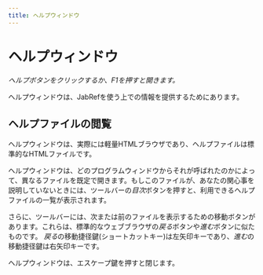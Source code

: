 ```yaml
---
title: ヘルプウィンドウ
---
```


# ヘルプウィンドウ

*ヘルプボタンをクリックするか、F1を押すと開きます。*

ヘルプウィンドウは、JabRefを使う上での情報を提供するためにあります。

## ヘルプファイルの閲覧

ヘルプウィンドウは、実際には軽量HTMLブラウザであり、ヘルプファイルは標準的なHTMLファイルです。

ヘルプウィンドウは、どのプログラムウィンドウからそれが呼ばれたのかによって、異なるファイルを既定で開きます。もしこのファイルが、あなたの関心事を説明していないときには、ツールバーの*目次*ボタンを押すと、利用できるヘルプファイルの一覧が表示されます。

さらに、ツールバーには、次または前のファイルを表示するための移動ボタンがあります。これらは、標準的なウェブブラウザの*戻る*ボタンや*進む*ボタンに似たものです。 *戻る*の移動捷径鍵(ショートカットキー)は左矢印キーであり、*進む*の移動捷径鍵は右矢印キーです。

ヘルプウィンドウは、エスケープ鍵を押すと閉じます。
